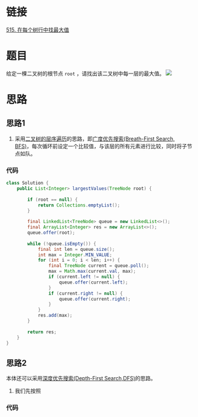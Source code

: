 # 链接

[515. 在每个树行中找最大值](https://leetcode.cn/problems/find-largest-value-in-each-tree-row/)

# 题目
给定一棵二叉树的根节点 `root` ，请找出该二叉树中每一层的最大值。
![](Pasted%20image%2020230304165259.png)

# 思路

## 思路1

1. 采用[二叉树的层序遍历](二叉树的层序遍历.md)的思路，即[广度优先搜索(Breath-First Search, BFS)](广度优先搜索(Breath-First%20Search,%20BFS).md)，每次循环前设定一个比较值，与该层的所有元素进行比较，同时将子节点如队。

### 代码

```java
class Solution {  
    public List<Integer> largestValues(TreeNode root) {  
  
        if (root == null) {  
            return Collections.emptyList();  
        }  
  
        final LinkedList<TreeNode> queue = new LinkedList<>();  
        final ArrayList<Integer> res = new ArrayList<>();  
        queue.offer(root);  
  
        while (!queue.isEmpty()) {  
            final int len = queue.size();  
            int max = Integer.MIN_VALUE;  
            for (int i = 0; i < len; i++) {  
                final TreeNode current = queue.poll();  
                max = Math.max(current.val, max);  
                if (current.left != null) {  
                    queue.offer(current.left);  
                }  
                if (current.right != null) {  
                    queue.offer(current.right);  
                }  
            }  
            res.add(max);  
        }  
  
        return res;  
    }  
}
```

## 思路2

本体还可以采用[深度优先搜索(Depth-First Search,DFS)](深度优先搜索(Depth-First%20Search,DFS).md)的思路。
1. 我们先按照

### 代码